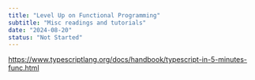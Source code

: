 ```yaml
---
title: "Level Up on Functional Programming"
subtitle: "Misc readings and tutorials"
date: "2024-08-20"
status: "Not Started"
---
```


https://www.typescriptlang.org/docs/handbook/typescript-in-5-minutes-func.html

